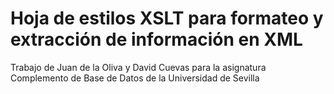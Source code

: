 # Hoja de estilos XSLT para formateo y extracción de información en XML

Trabajo de Juan de la Oliva y David Cuevas para la asignatura Complemento de Base de Datos de la Universidad de Sevilla
